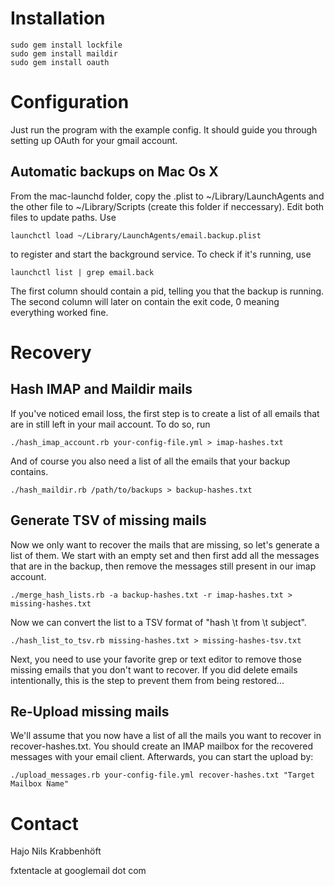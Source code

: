 Installation
============

    sudo gem install lockfile
    sudo gem install maildir
    sudo gem install oauth

Configuration
=============

Just run the program with the example config. 
It should guide you through setting up OAuth for your gmail account.

Automatic backups on Mac Os X
-----------------------------

From the mac-launchd folder, copy the .plist to ~/Library/LaunchAgents and the other file to ~/Library/Scripts (create this folder if neccessary).
Edit both files to update paths.
Use 

    launchctl load ~/Library/LaunchAgents/email.backup.plist
    
to register and start the background service.
To check if it's running, use 

    launchctl list | grep email.back

The first column should contain a pid, telling you that the backup is running.
The second column will later on contain the exit code, 0 meaning everything worked fine.

Recovery
========

Hash IMAP and Maildir mails
---------------------------

If you've noticed email loss, the first step is to create a list of all emails that are in still left in your mail account. To do so, run

    ./hash_imap_account.rb your-config-file.yml > imap-hashes.txt
    
And of course you also need a list of all the emails that your backup contains.

    ./hash_maildir.rb /path/to/backups > backup-hashes.txt

Generate TSV of missing mails
-----------------------------

Now we only want to recover the mails that are missing, so let's generate a list of them. We start with an empty set and then first add all the messages that are in the backup, then remove the messages still present in our imap account.

    ./merge_hash_lists.rb -a backup-hashes.txt -r imap-hashes.txt > missing-hashes.txt

Now we can convert the list to a TSV format of "hash \t from \t subject".

    ./hash_list_to_tsv.rb missing-hashes.txt > missing-hashes-tsv.txt

Next, you need to use your favorite grep or text editor to remove those missing emails that you don't want to recover. If you did delete emails intentionally, this is the step to prevent them from being restored...

Re-Upload missing mails
-----------------------

We'll assume that you now have a list of all the mails you want to recover in recover-hashes.txt. You should create an IMAP mailbox for the recovered messages with your email client. Afterwards, you can start the upload by:

    ./upload_messages.rb your-config-file.yml recover-hashes.txt "Target Mailbox Name"

Contact
=======

Hajo Nils Krabbenhöft

fxtentacle at googlemail dot com
